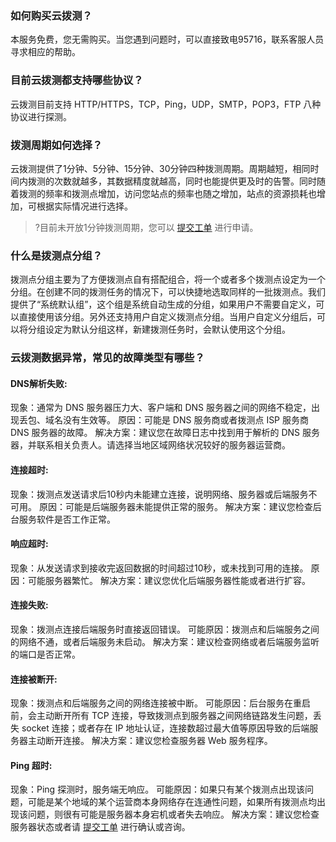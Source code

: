 ### 如何购买云拨测？
本服务免费，您无需购买。当您遇到问题时，可以直接致电95716，联系客服人员寻求相应的帮助。


### 目前云拨测都支持哪些协议？
云拨测目前支持 HTTP/HTTPS，TCP，Ping，UDP，SMTP，POP3，FTP 八种协议进行探测。

### 拨测周期如何选择？
云拨测提供了1分钟、5分钟、15分钟、30分钟四种拨测周期。周期越短，相同时间内拨测的次数就越多，其数据精度就越高，同时也能提供更及时的告警。同时随着拨测的频率和拨测点增加，访问您站点的频率也随之增加，站点的资源损耗也增加，可根据实际情况进行选择。
>?目前未开放1分钟拨测周期，您可以 [提交工单](https://console.cloud.tencent.com/workorder/category) 进行申请。

### 什么是拨测点分组？

拨测点分组主要为了方便拨测点自有搭配组合，将一个或者多个拨测点设定为一个分组。在创建不同的拨测任务的情况下，可以快捷地选取同样的一批拨测点。我们提供了“系统默认组”，这个组是系统自动生成的分组，如果用户不需要自定义，可以直接使用该分组。另外还支持用户自定义拨测点分组。当用户自定义分组后，可以将分组设定为默认分组这样，新建拨测任务时，会默认使用这个分组。

### 云拨测数据异常，常见的故障类型有哪些？

#### **DNS解析失败**:
现象：通常为 DNS 服务器压力大、客户端和 DNS 服务器之间的网络不稳定，出现丢包、域名没有生效等。
原因：可能是 DNS 服务商或者拨测点 ISP 服务商 DNS 服务器的故障。
解决方案：建议您在故障日志中找到用于解析的 DNS 服务器，并联系相关负责人。请选择当地区域网络状况较好的服务器运营商。

#### **连接超时**:
现象：拨测点发送请求后10秒内未能建立连接，说明网络、服务器或后端服务不可用。
原因：可能是后端服务器未能提供正常的服务。
解决方案：建议您检查后台服务软件是否工作正常。

#### **响应超时**:
现象：从发送请求到接收完返回数据的时间超过10秒，或未找到可用的连接。
原因：可能服务器繁忙。
解决方案：建议您优化后端服务器性能或者进行扩容。

#### **连接失败**:
现象：拨测点连接后端服务时直接返回错误。
可能原因：拨测点和后端服务之间的网络不通，或者后端服务未启动。
解决方案：建议检查网络或者后端服务监听的端口是否正常。

#### **连接被断开**:
现象：拨测点和后端服务之间的网络连接被中断。
可能原因：后台服务在重启前，会主动断开所有 TCP 连接，导致拨测点到服务器之间网络链路发生问题，丢失 socket 连接；或者存在 IP 地址认证，连接数超过最大值等原因导致的后端服务器主动断开连接。
解决方案：建议您检查服务器 Web 服务程序。

#### **Ping 超时**:
现象：Ping 探测时，服务端无响应。
可能原因：如果只有某个拨测点出现该问题，可能是某个地域的某个运营商本身网络存在连通性问题，如果所有拨测点均出现该问题，则很有可能是服务器本身宕机或者失去响应。
解决方案：建议您检查服务器状态或者请 [提交工单](http://console.cloud.tencent.com/ticket) 进行确认或咨询。
